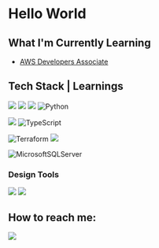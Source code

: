 # Hello World

## What I'm Currently Learning
- [AWS Developers Associate](https://www.udemy.com/share/101WES3@w-d82tJ9EvIsEhZV_i1UYnZ1wJ1edGtofJ7OTB6SyzPNDb-M9QpGozJvnGCmSojR/)

## Tech Stack | Learnings
<!-- HTML, CSS, JS -->
<img src="https://img.shields.io/badge/HTML5-E34F26?style=for-the-badge&logo=html5&logoColor=white" /> <img src="https://img.shields.io/badge/CSS3-1572B6?style=for-the-badge&logo=css3&logoColor=white" /> <img src="https://img.shields.io/badge/JavaScript-323330?style=for-the-badge&logo=javascript&logoColor=F7DF1E" /> ![Python](https://img.shields.io/badge/python-3670A0?style=for-the-badge&logo=python&logoColor=ffdd54) 

<!-- REACT, NEXTJS, TS -->
<img src="https://img.shields.io/badge/React-20232A?style=for-the-badge&logo=react&logoColor=61DAFB" /> ![TypeScript](https://img.shields.io/badge/typescript-%23007ACC.svg?style=for-the-badge&logo=typescript&logoColor=white) 

<!-- Docker, Terraform, AWS -->
![Terraform](https://img.shields.io/badge/terraform-%235835CC.svg?style=for-the-badge&logo=terraform&logoColor=white) <img src="https://img.shields.io/badge/Amazon_AWS-FF9900?style=for-the-badge&logo=amazonaws&logoColor=white" /> 

<!-- Language & Database -->
![MicrosoftSQLServer](https://img.shields.io/badge/Microsoft%20SQL%20Server-CC2927?style=for-the-badge&logo=microsoft%20sql%20server&logoColor=white)

### Design Tools
<img src="https://img.shields.io/badge/Figma-F24E1E?style=for-the-badge&logo=figma&logoColor=white" /> <img src="https://img.shields.io/badge/Canva-%2300C4CC.svg?style=for-the-badge&logo=Canva&logoColor=white" />

## How to reach me:
<a href="https://www.linkedin.com/in/surpun/" target="_blank"><img src="https://img.shields.io/badge/LinkedIn-0077B5?style=for-the-badge&logo=linkedin&logoColor=white" /></a>
